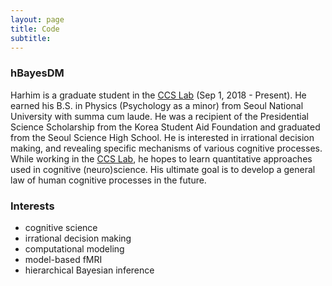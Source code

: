 ```yaml
---
layout: page
title: Code
subtitle: 
---
```

### hBayesDM

Harhim is a graduate student in the [CCS Lab](https://ccs-lab.github.io) (Sep 1, 2018 - Present). He earned his B.S. in Physics (Psychology as a minor) from Seoul National University with summa cum laude. He was a recipient of the Presidential Science Scholarship from the Korea Student Aid Foundation and graduated from the Seoul Science High School. He is interested in irrational decision making, and revealing specific mechanisms of various cognitive processes. While working in the [CCS Lab](https://ccs-lab.github.io), he hopes to learn quantitative approaches used in cognitive (neuro)science. His ultimate goal is to develop a general law of human cognitive processes in the future.

### Interests
- cognitive science
- irrational decision making
- computational modeling
- model-based fMRI
- hierarchical Bayesian inference
